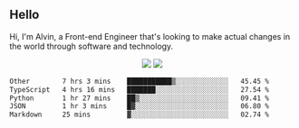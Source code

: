 ## Hello
Hi, I'm Alvin, a Front-end Engineer that's looking to make actual changes in the world through software and technology.

<p align="center">
  <img width="auto" src ="https://github-readme-stats.vercel.app/api?username=achen718&show_icons=true&count_private=true&theme=dracula&hide_border=true&hide=issues,contribs&bg_color=00000000">
  <img width="auto" src ="https://github-readme-stats.vercel.app/api/top-langs/?username=achen718&layout=compact&hide_border=true&theme=dracula&bg_color=00000000&langs_count=6&hide=jupyter%20notebook,tex,css,php&exclude_repo=Pacman-AI">

  <!--START_SECTION:waka-->

```txt
Other        7 hrs 3 mins    ███████████▒░░░░░░░░░░░░░   45.45 %
TypeScript   4 hrs 16 mins   ███████░░░░░░░░░░░░░░░░░░   27.54 %
Python       1 hr 27 mins    ██▒░░░░░░░░░░░░░░░░░░░░░░   09.41 %
JSON         1 hr 3 mins     █▓░░░░░░░░░░░░░░░░░░░░░░░   06.80 %
Markdown     25 mins         ▓░░░░░░░░░░░░░░░░░░░░░░░░   02.74 %
```

<!--END_SECTION:waka-->
  <br>
  <br>
</p>
